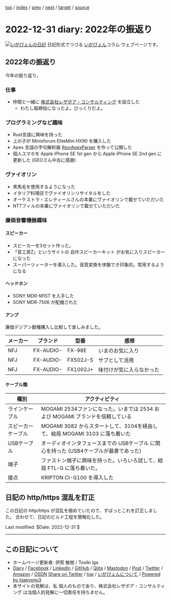 [top](../index.html) 
 / [index](index.html) 
 / [prev](ig221230.html) 
 / [next](../2023/ig230101.html) 
 / [target](https://www.igapyon.jp/igapyon/diary/2022/ig221231.html) 
 / [source](https://github.com/igapyon/diary/blob/master/2022/ig221231.src.md) 

2022-12-31 diary: 2022年の振返り
=====================================================================================================
[![いがぴょんの日記](https://www.igapyon.jp/igapyon/diary/images/iga202308_256.jpg "いがぴょん")](https://www.igapyon.jp/igapyon/diary/memo/memoigapyon.html) 日記形式でつづる [いがぴょん](https://www.igapyon.jp/igapyon/diary/memo/memoigapyon.html)コラム ウェブページです。

## 2022年の振返り

今年の振り返り。

### 仕事

- 仲間と一緒に [株式会社レザボア・コンサルティング](https://reservoir.design/) を設立した
    - わたし取締役になったよ。びっくりだよ。

### プログラミングなど趣味

- Rust言語に興味を持った
- 上の子が Minisforum EliteMini HX90 を購入した
- Apex 言語の字句解析器 [RsvrApexParser](https://github.com/igapyon/RsvrApexParser) を作って公開した
- 個人スマホを Apple iPhone SE 1st gen から Apple iPhone SE 2nd gen に更新した (GEOさん中古に感謝)

### ヴァイオリン

- 黒馬毛を使用するようになった
- イタリア料理店でヴァイオリンリサイタルをした
- オーケストラ・エレティールさんの本番にヴァイオリンで載せていただいた
- NTTフィルの本番にヴァイオリンで載せていただいた

### 廉価音響機器趣味

#### スピーカー

- スピーカーを3セット作った。
- 「音工房Z」というサイトの 自作スピーカーキット がお気に入りスピーカーになった
- スーパーツィーターを導入した。音質変換を体験でき印象的。常用するようになる

#### ヘッドホン

- SONY MDR-M1ST を入手した
- SONY MDR-7506 が配備された

#### アンプ

廉価デジアン数種購入し比較して楽しみました。

| メーカー | ブランド | 型番    | 感想 　　　　　　　　　　|
| --- | -------- | --- | --- |
| NFJ | FX-AUDIO- | FX-98E   | いまのお気に入り 　　　　|
| NFJ | FX-AUDIO- | FX502J-S | サブとして活用 　　　　　|
| NFJ | FX-AUDIO- | FX1002J+ | 味付けが気に入らなかった |

#### ケーブル類

| 種別 | アクティビティ |
| --- | --- |
| ラインケーブル | MOGAMI 2534ファンになった。いまでは 2534 および MOGAMI ブランドを信頼している |
| スピーカーケーブル | MOGAMI 3082 からスタートして、3104を経由して、結局 MOGAMI 3103 に落ち着いた |
| USBケーブル | オーディオインタフェースまでの USBケーブル に関心を持った (USB4ケーブルが最善であった) |
| 端子 | ファストン端子に興味を持った。いろいろ試して、結局 FTL-G に落ち着いた。 |
| 接点 | KRIPTON CI-G100 を導入した |

## 日記の http/https 混乱を訂正

この日記の http/https が混乱を極めていたので、ずばっとこれを訂正しました。
合わせて、日記のビルド工程を簡略化した。

Last modified: $Date: 2022-12-31 $


----------------------------------------------------------------------------------------------------

## この日記について

* ホームページ更新者: 伊賀 敏樹 / Tosiki Iga
* [Diary](https://www.igapyon.jp/igapyon/diary/) / [Facebook](https://www.facebook.com/igapyon) / [LinkedIn](https://www.linkedin.com/in/toshikiiga) / [GitHub](https://github.com/igapyon) / [Qiita](https://qiita.com/igapyon) / [Mastodon](https://social.vivaldi.net/@igapyon) / [Post](https://post.news/igapyon) / [Twitter](https://twitter.com/ToshikiIga) / [Amazon](https://www.amazon.co.jp/%E4%BC%8A%E8%B3%80-%E6%95%8F%E6%A8%B9/e/B004LTQWCQ) / [OSDN](https://ja.osdn.net/users/iga/)
[Share on Twitter](https://twitter.com/intent/tweet?hashtags=igapyon%2Cdiary%2C%E3%81%84%E3%81%8C%E3%81%B4%E3%82%87%E3%82%93&text=2022%E5%B9%B4%E3%81%AE%E6%8C%AF%E8%BF%94%E3%82%8A&url=https%3A%2F%2Fwww.igapyon.jp%2Figapyon%2Fdiary%2F2022%2Fig221231.html) / [top](../index.html) / [いがぴょんについて](https://www.igapyon.jp/igapyon/diary/memo/memoigapyon.html) / [Powered by Igapyonv3](https://github.com/igapyon/igapyonv3)
* 本サイトの見解は、私 個人のものであり、株式会社レザボア・コンサルティング は当個人的見解に一切責任を持ちません。 
